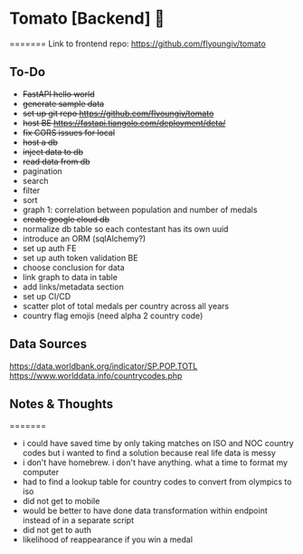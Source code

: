 # Tomato [Backend] 🍅
=======
Link to frontend repo: https://github.com/flyoungiv/tomato

## To-Do

- ~~FastAPI hello world~~
- ~~generate sample data~~
- ~~set up git repo https://github.com/flyoungiv/tomato~~
- ~~host BE https://fastapi.tiangolo.com/deployment/deta/~~
- ~~fix CORS issues for local~~
- ~~host a db~~
- ~~inject data to db~~
- ~~read data from db~~
- pagination
- search
- filter
- sort
- graph 1: correlation between population and number of medals
- ~~create google cloud db~~
- normalize db table so each contestant has its own uuid
- introduce an ORM (sqlAlchemy?)
- set up auth FE
- set up auth token validation BE
- choose conclusion for data
- link graph to data in table
- add links/metadata section
- set up CI/CD
- scatter plot of total medals per country across all years
- country flag emojis (need alpha 2 country code)

## Data Sources
https://data.worldbank.org/indicator/SP.POP.TOTL
https://www.worlddata.info/countrycodes.php

## Notes & Thoughts
=======
- i could have saved time by only taking matches on ISO and NOC country codes but i wanted to find a solution because real life data is messy
- i don't have homebrew. i don't have anything. what a time to format my computer
- had to find a lookup table for country codes to convert from olympics to iso
- did not get to mobile
- would be better to have done data transformation within endpoint instead of in a separate script
- did not get to auth
- likelihood of reappearance if you win a medal